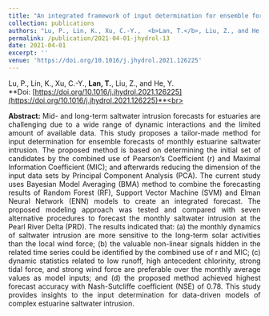 ```yaml
---
title: "An integrated framework of input determination for ensemble forecasts of monthly estuarine saltwater intrusion"
collection: publications
authors: "Lu, P., Lin, K., Xu, C.-Y.,  <b>Lan, T.</b>, Liu, Z., and He, Y."
permalink: /publication/2021-04-01-jhydrol-13
date: 2021-04-01
excerpt: ''
venue: 'https://doi.org/10.1016/j.jhydrol.2021.126225'
---
```

Lu, P., Lin, K., Xu, C.-Y.,  **Lan, T.**, Liu, Z., and He, Y.<br>
**Doi: [https://doi.org/10.1016/j.jhydrol.2021.126225](https://doi.org/10.1016/j.jhydrol.2021.126225)**<br>
 <p style="text-align:justify; text-justify:inter-ideograph;">
<b>Abstract:</b> Mid- and long-term saltwater intrusion forecasts for estuaries are challenging due to a wide range of dynamic interactions and the limited amount of available data. This study proposes a tailor-made method for input determination for ensemble forecasts of monthly estuarine saltwater intrusion. The proposed method is based on determining the initial set of candidates by the combined use of Pearson’s Coefficient (r) and Maximal Information Coefficient (MIC); and afterwards reducing the dimension of the input data sets by Principal Component Analysis (PCA). The current study uses Bayesian Model Averaging (BMA) method to combine the forecasting results of Random Forest (RF), Support Vector Machine (SVM) and Elman Neural Network (ENN) models to create an integrated forecast. The proposed modeling approach was tested and compared with seven alternative procedures to forecast the monthly saltwater intrusion at the Pearl River Delta (PRD). The results indicated that: (a) the monthly dynamics of saltwater intrusion are more sensitive to the long-term solar activities than the local wind force; (b) the valuable non-linear signals hidden in the related time series could be identified by the combined use of r and MIC; (c) dynamic statistics related to low runoff, high antecedent chlorinity, strong tidal force, and strong wind force are preferable over the monthly average values as model inputs; and (d) the proposed method achieved highest forecast accuracy with Nash-Sutcliffe coefficient (NSE) of 0.78. This study provides insights to the input determination for data-driven models of complex estuarine saltwater intrusion. <br>